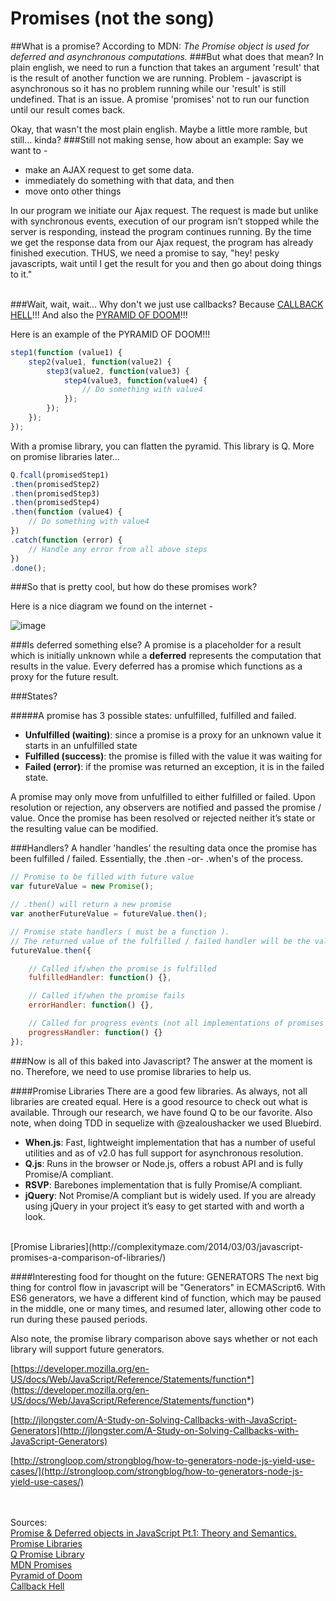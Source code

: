 Promises (not the song)
============

##What is a promise?
According to MDN: <em>The Promise object is used for deferred and asynchronous computations.</em>
###But what does that mean? 
In plain english, we need to run a function that takes an argument 'result' that is the result of another function we are running. Problem - javascript is asynchronous so it has no problem running while our 'result' is still undefined. That is an issue. A promise 'promises' not to run our function until our result comes back. 

Okay, that wasn't the most plain english. Maybe a little more ramble, but still... kinda?
###Still not making sense, how about an example:
Say we want to - 

* make an AJAX request to get some data.
* immediately do something with that data, and then
* move onto other things

In our program we initiate our Ajax request. The request is made but unlike with synchronous events, execution of our program isn’t stopped while the server is responding, instead the program continues running. By the time we get the response data from our Ajax request, the program has already finished execution. THUS, we need a promise to say, "hey! pesky javascripts, wait until I get the result for you and then go about doing things to it."
<br><br>

###Wait, wait, wait... Why don't we just use callbacks?
Because [CALLBACK HELL](http://callbackhell.com/)!!! And also the [PYRAMID OF DOOM](http://survivejs.com/common_problems/pyramid.html)!!! 

Here is an example of the PYRAMID OF DOOM!!!

```javascript
step1(function (value1) {
    step2(value1, function(value2) {
        step3(value2, function(value3) {
            step4(value3, function(value4) {
                // Do something with value4
            });
        });
    });
});
```


With a promise library, you can flatten the pyramid. This library is Q. More on promise libraries later...

```javascript
Q.fcall(promisedStep1)
.then(promisedStep2)
.then(promisedStep3)
.then(promisedStep4)
.then(function (value4) {
    // Do something with value4
})
.catch(function (error) {
    // Handle any error from all above steps
})
.done();
```
###So that is pretty cool, but how do these promises work?

Here is a nice diagram we found on the internet - 

![image](http://www.mediumequalsmessage.com/blog-images/promises.png)

###Is deferred something else?
A promise is a placeholder for a result which is initially unknown while a **deferred** represents the computation that results in the value. Every deferred has a promise which functions as a proxy for the future result.

###States?

#####A promise has 3 possible states: unfulfilled, fulfilled and failed.

* **Unfulfilled (waiting)**: since a promise is a proxy for an unknown value it starts in an unfulfilled state
* **Fulfilled (success)**: the promise is filled with the value it was waiting for
* **Failed (error)**: if the promise was returned an exception, it is in the failed state.

A promise may only move from unfulfilled to either fulfilled or failed. Upon resolution or rejection, any observers are notified and passed the promise / value. Once the promise has been resolved or rejected neither it’s state or the resulting value can be modified.

###Handlers?
A handler 'handles' the resulting data once the promise has been fulfilled / failed. Essentially, the .then -or- .when's of the process. 

```javascript
// Promise to be filled with future value
var futureValue = new Promise();

// .then() will return a new promise
var anotherFutureValue = futureValue.then();

// Promise state handlers ( must be a function ).
// The returned value of the fulfilled / failed handler will be the value of the promise.
futureValue.then({

    // Called if/when the promise is fulfilled
    fulfilledHandler: function() {},

    // Called if/when the promise fails
    errorHandler: function() {},

    // Called for progress events (not all implementations of promises have this)
    progressHandler: function() {}
});
```
###Now is all of this baked into Javascript? 
The answer at the moment is no. Therefore, we need to use promise libraries to help us. 

####Promise Libraries
There are a good few libraries. As always, not all libraries are created equal. Here is a good resource to check out what is available. Through our research, we have found Q to be our favorite. Also note, when doing TDD in sequelize with @zealoushacker we used Bluebird. 
<br>

* **When.js**: Fast, lightweight implementation that has a number of useful utilities and as of v2.0 has full support for asynchronous resolution.
* **Q.js**: Runs in the browser or Node.js, offers a robust API and is fully Promise/A compliant.
* **RSVP**: Barebones implementation that is fully Promise/A compliant.
* **jQuery**: Not Promise/A compliant but is widely used. If you are already using jQuery in your project it’s easy to get started with and worth a look.
<br>
[Promise Libraries](http://complexitymaze.com/2014/03/03/javascript-promises-a-comparison-of-libraries/)

####Interesting food for thought on the future: GENERATORS
The next big thing for control flow in javascript will be "Generators" in ECMAScript6. With ES6 generators, we have a different kind of function, which may be paused in the middle, one or many times, and resumed later, allowing other code to run during these paused periods.

Also note, the promise library comparison above says whether or not each library will support future generators. 

[https://developer.mozilla.org/en-US/docs/Web/JavaScript/Reference/Statements/function*](https://developer.mozilla.org/en-US/docs/Web/JavaScript/Reference/Statements/function*)

[http://jlongster.com/A-Study-on-Solving-Callbacks-with-JavaScript-Generators](http://jlongster.com/A-Study-on-Solving-Callbacks-with-JavaScript-Generators)

[http://strongloop.com/strongblog/how-to-generators-node-js-yield-use-cases/](http://strongloop.com/strongblog/how-to-generators-node-js-yield-use-cases/)

<br><br>
Sources:<br>
[Promise & Deferred objects in JavaScript Pt.1: Theory and Semantics.](http://blog.mediumequalsmessage.com/promise-deferred-objects-in-javascript-pt1-theory-and-semantics) 
<br>
[Promise Libraries](http://complexitymaze.com/2014/03/03/javascript-promises-a-comparison-of-libraries/)
<br>
[Q Promise Library](https://github.com/kriskowal/q)
<br>
[MDN Promises](https://developer.mozilla.org/en-US/docs/Web/JavaScript/Reference/Global_Objects/Promise)
<br>
[Pyramid of Doom](http://survivejs.com/common_problems/pyramid.html)
<br>
[Callback Hell](http://callbackhell.com/)
<br>
